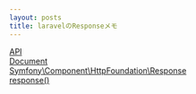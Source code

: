 ```yaml
---
layout: posts
title: laravelのResponseメモ 
---
```

[API](https://laravel.com/api/5.2/Illuminate/Http/Response.html)  
[Document](https://laravel.com/docs/5.2/responses)  
[Symfony\Component\HttpFoundation\Response](http://api.symfony.com/3.0/Symfony/Component/HttpFoundation/Response.html)   
[response()](https://laravel.com/docs/5.2/helpers#method-response)  
<br>





